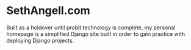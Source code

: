 # SethAngell.com

Built as a holdover until probit.technology is complete, my personal homepage is a simplified Django site built in order to gain practice with deploying Django projects.